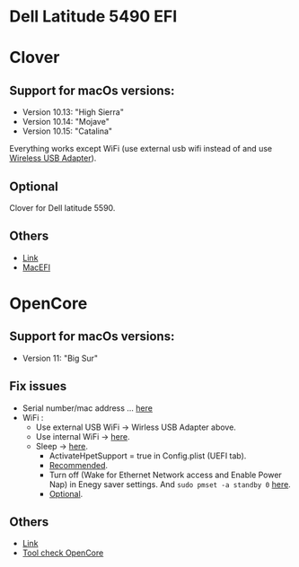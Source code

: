 # Dell Latitude 5490 EFI

# Clover
## Support for macOs versions:
  - Version 10.13: "High Sierra"
  - Version 10.14: "Mojave"
  - Version 10.15: "Catalina"
 
  Everything works except WiFi (use external usb wifi instead of and use [Wireless USB Adapter](https://github.com/chris1111/Wireless-USB-Adapter)).

## Optional
  Clover for Dell latitude 5590.

## Others
- [Link](https://osxlatitude.com/forums/topic/8506-dell-latitude-inspiron-precision-vostro-xps-clover-guide)
- [MacEFI](https://macefi.com/)


# OpenCore

## Support for macOs versions:
 - Version 11: "Big Sur"

## Fix issues
  - Serial number/mac address ... [here](https://dortania.github.io/OpenCore-Post-Install/universal/iservices.html#using-gensmbios)
  - WiFi : 
    - Use external USB WiFi -> Wirless USB Adapter above.
    - Use internal WiFi -> [here](https://openintelwireless.github.io/itlwm/Installation.html#itlwm).
    - Sleep -> [here](https://dortania.github.io/OpenCore-Post-Install/universal/sleep.html#preparations).
      - ActivateHpetSupport = true in Config.plist (UEFI tab).
      - [Recommended](https://dortania.github.io/OpenCore-Post-Install/usb/misc/keyboard.html#method-3-configuring-darkwake).
      - Turn off (Wake for Ethernet Network access and Enable Power Nap) in Enegy saver settings. And ```sudo pmset -a standby 0``` [here](https://hackintosher.com/forums/thread/improving-sleep-on-a-hackintosh-wakeup-freezes-black-screens.486/).
      - [Optional](https://dortania.github.io/OpenCore-Post-Install/usb/misc/instant-wake.html).
## Others
  - [Link](https://www.hackintosh-forum.de/forum/thread/53016-dell-latitude-5490/)
  - [Tool check OpenCore](https://opencore.slowgeek.com/)
